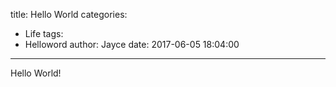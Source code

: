 title: Hello World
categories:
  - Life
tags:
  - Helloword
author: Jayce
date: 2017-06-05 18:04:00
---
Hello World!

